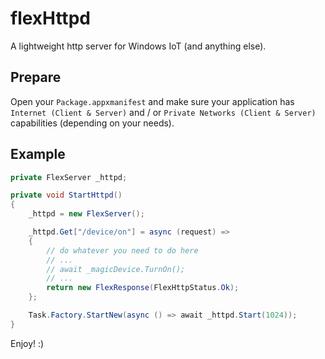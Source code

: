 # flexHttpd
A lightweight http server for Windows IoT (and anything else).

## Prepare
Open your `Package.appxmanifest` and make sure your application has `Internet (Client & Server)` and / or `Private Networks (Client & Server)` capabilities (depending on your needs).

## Example

```c#
private FlexServer _httpd;

private void StartHttpd()
{
    _httpd = new FlexServer();

    _httpd.Get["/device/on"] = async (request) =>
    {
        // do whatever you need to do here
        // ...
        // await _magicDevice.TurnOn();
        // ...
        return new FlexResponse(FlexHttpStatus.Ok);
    };

    Task.Factory.StartNew(async () => await _httpd.Start(1024));
}
```

Enjoy! :)